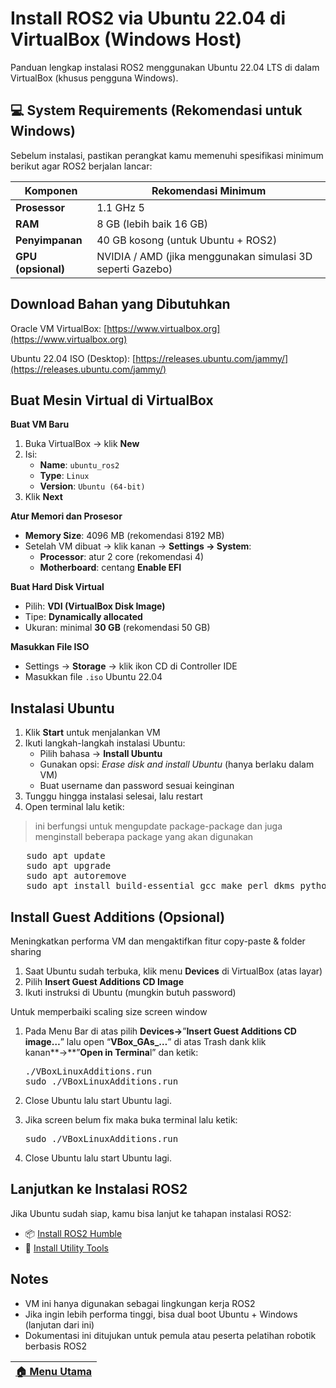 # Install ROS2 via Ubuntu 22.04 di VirtualBox (Windows Host)

Panduan lengkap instalasi ROS2 menggunakan Ubuntu 22.04 LTS di dalam VirtualBox (khusus pengguna Windows).

## 💻 System Requirements (Rekomendasi untuk Windows)
Sebelum instalasi, pastikan perangkat kamu memenuhi spesifikasi minimum berikut agar ROS2 berjalan lancar:

| Komponen           | Rekomendasi Minimum                                        |
| ------------------ | ---------------------------------------------------------- |
| **Prosessor**      | 1.1 GHz 5                                                  |
| **RAM**            | 8 GB (lebih baik 16 GB)                                    |
| **Penyimpanan**    | 40 GB kosong (untuk Ubuntu + ROS2)                         |
| **GPU (opsional)** | NVIDIA / AMD (jika menggunakan simulasi 3D seperti Gazebo) |

## Download Bahan yang Dibutuhkan

Oracle VM VirtualBox: [https://www.virtualbox.org](https://www.virtualbox.org)

Ubuntu 22.04 ISO (Desktop): [https://releases.ubuntu.com/jammy/](https://releases.ubuntu.com/jammy/)

## Buat Mesin Virtual di VirtualBox
**Buat VM Baru**
1. Buka VirtualBox → klik **New**
2. Isi:
   - **Name**: `ubuntu_ros2`
   - **Type**: `Linux`
   - **Version**: `Ubuntu (64-bit)`
3. Klik **Next**

**Atur Memori dan Prosesor**
- **Memory Size**: 4096 MB (rekomendasi 8192 MB)
- Setelah VM dibuat → klik kanan → **Settings → System**:
  - **Processor**: atur 2 core (rekomendasi 4)
  - **Motherboard**: centang **Enable EFI**

**Buat Hard Disk Virtual**
- Pilih: **VDI (VirtualBox Disk Image)**
- Tipe: **Dynamically allocated**
- Ukuran: minimal **30 GB** (rekomendasi 50 GB)

**Masukkan File ISO**
- Settings → **Storage** → klik ikon CD di Controller IDE
- Masukkan file `.iso` Ubuntu 22.04

## Instalasi Ubuntu
1. Klik **Start** untuk menjalankan VM
2. Ikuti langkah-langkah instalasi Ubuntu:
   - Pilih bahasa → **Install Ubuntu**
   - Gunakan opsi: *Erase disk and install Ubuntu* (hanya berlaku dalam VM)
   - Buat username dan password sesuai keinginan
3. Tunggu hingga instalasi selesai, lalu restart
4. Open terminal lalu ketik:
> ini berfungsi untuk mengupdate package-package dan juga menginstall beberapa package yang akan digunakan
   <pre lang="markdown">
   sudo apt update
   sudo apt upgrade
   sudo apt autoremove
   sudo apt install build-essential gcc make perl dkms python3-pip</pre>

## Install Guest Additions (Opsional)

Meningkatkan performa VM dan mengaktifkan fitur copy-paste & folder sharing

1. Saat Ubuntu sudah terbuka, klik menu **Devices** di VirtualBox (atas layar)
2. Pilih **Insert Guest Additions CD Image**
3. Ikuti instruksi di Ubuntu (mungkin butuh password)

Untuk memperbaiki scaling size screen window

1. Pada Menu Bar di atas pilih **Devices→**”**Insert Guest Additions CD image…**” lalu open “**VBox_GAs_…**” di atas Trash dank klik kanan**→**”**Open in Termina**l” dan ketik:

   <pre lang="markdown">
   ./VBoxLinuxAdditions.run
   sudo ./VBoxLinuxAdditions.run
   </pre>

2. Close Ubuntu lalu start Ubuntu lagi.
3. Jika screen belum fix maka buka terminal lalu ketik:

   <pre lang="markdown">
   sudo ./VBoxLinuxAdditions.run
   </pre>

4. Close Ubuntu lalu start Ubuntu lagi.

## Lanjutkan ke Instalasi ROS2
Jika Ubuntu sudah siap, kamu bisa lanjut ke tahapan instalasi ROS2:

- 📦 [Install ROS2 Humble](/humble/)
- 🔧 [Install Utility Tools](/utility/)

## Notes
- VM ini hanya digunakan sebagai lingkungan kerja ROS2
- Jika ingin lebih performa tinggi, bisa dual boot Ubuntu + Windows (lanjutan dari ini)
- Dokumentasi ini ditujukan untuk pemula atau peserta pelatihan robotik berbasis ROS2

 | [🏠 Menu Utama](/) |
 | ----------------- |